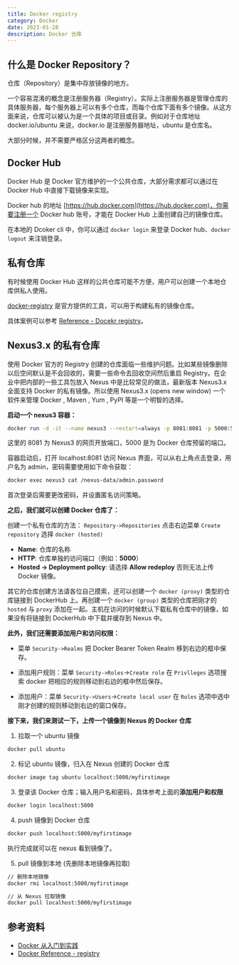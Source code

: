 ```yaml
---
title: Docker registry
category: Docker
date: 2023-01-28
description: Docker 仓库
---
```


## 什么是 Docker Repository？

仓库（Repository）是集中存放镜像的地方。

一个容易混淆的概念是注册服务器（Registry）。实际上注册服务器是管理仓库的具体服务器，每个服务器上可以有多个仓库，而每个仓库下面有多个镜像。从这方面来说，仓库可以被认为是一个具体的项目或目录。例如对于仓库地址 docker.io/ubuntu 来说，docker.io 是注册服务器地址，ubuntu 是仓库名。

大部分时候，并不需要严格区分这两者的概念。

## Docker Hub

Docker Hub 是 Docker 官方维护的一个公共仓库，大部分需求都可以通过在 Docker Hub 中直接下载镜像来实现。

Docker hub 的地址 [https://hub.docker.com](https://hub.docker.com)，你需要注册一个 Docker hub 账号，才能在 Docker Hub 上面创建自己的镜像仓库。

在本地的 Dcoker cli 中，你可以通过 `docker login` 来登录 Docker hub、`docker logout` 来注销登录。

## 私有仓库

有时候使用 Docker Hub 这样的公共仓库可能不方便，用户可以创建一个本地仓库供私人使用。

[docker-registry](https://docs.docker.com/registry/) 是官方提供的工具，可以用于构建私有的镜像仓库。

具体案例可以参考 [Reference - Docekr registry](https://docs.docker.com/registry/#basic-commands)。

## Nexus3.x 的私有仓库

使用 Docker 官方的 Registry 创建的仓库面临一些维护问题。比如某些镜像删除以后空间默认是不会回收的，需要一些命令去回收空间然后重启 Registry。在企业中把内部的一些工具包放入 Nexus 中是比较常见的做法，最新版本 Nexus3.x 全面支持 Docker 的私有镜像。所以使用 Nexus3.x (opens new window) 一个软件来管理 Docker , Maven , Yum , PyPI 等是一个明智的选择。

**启动一个 nexus3 容器：**

```bash
docker run -d -it --name nexus3 --restart=always -p 8081:8081 -p 5000:5000 sonatype/nexus3
```

这里的 8081 为 Nexus3 的网页开放端口，5000 是为 Docker 仓库预留的端口。

容器启动后，打开 localhost:8081 访问 Nexus 界面，可以从右上角点击登录，用户名为 admin，密码需要使用如下命令获取：

```bash
docker exec nexus3 cat /nexus-data/admin.password
```

首次登录后需要更改密码，并设置匿名访问策略。

**之后，我们就可以创建 Docker 仓库了：**

创建一个私有仓库的方法： `Repository->Repositories` 点击右边菜单 `Create repository` 选择 `docker (hosted)`

- **Name**: 仓库的名称
- **HTTP**: 仓库单独的访问端口（例如：**5000**）
- **Hosted -> Deployment pollcy**: 请选择 **Allow redeploy** 否则无法上传 Docker 镜像。

其它的仓库创建方法请各位自己摸索，还可以创建一个 `docker (proxy)` 类型的仓库链接到 DockerHub 上。再创建一个 `docker (group)` 类型的仓库把刚才的 `hosted` 与 `proxy` 添加在一起。主机在访问的时候默认下载私有仓库中的镜像，如果没有将链接到 DockerHub 中下载并缓存到 Nexus 中。

**此外，我们还需要添加用户和访问权限：**

- 菜单 `Security->Realms` 把 Docker Bearer Token Realm 移到右边的框中保存。

- 添加用户规则：菜单 `Security->Roles`->`Create role` 在 `Privlleges` 选项搜索 docker 把相应的规则移动到右边的框中然后保存。

- 添加用户：菜单 `Security->Users`->`Create local user` 在 `Roles` 选项中选中刚才创建的规则移动到右边的窗口保存。

**接下来，我们来测试一下，上传一个镜像到 Nexus 的 Docker 仓库**

1. 拉取一个 ubuntu 镜像

```bash
docker pull ubuntu
```

2. 标记 ubuntu 镜像，归入在 Nexus 创建的 Docker 仓库

```bash
docker image tag ubuntu localhost:5000/myfirstimage
```

3. 登录该 Docker 仓库；输入用户名和密码，具体参考上面的**添加用户和权限** 

```bash
docker login localhost:5000
```

4. push 镜像到 Docker 仓库

```bash
docker push localhost:5000/myfirstimage
```

执行完成就可以在 nexus 看到镜像了。

5. pull 镜像到本地 (先删除本地镜像再拉取)

```bash
// 删除本地镜像
docker rmi localhost:5000/myfirstimage

// 从 Nexus 拉取镜像
docker pull localhost:5000/myfirstimage
```

## 参考资料

- [Docker 从入门到实践](https://vuepress.mirror.docker-practice.com/repository/nexus3_registry/)
- [Docker Reference - registry](https://docs.docker.com/registry/)
